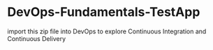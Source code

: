 # DevOps-Fundamentals-TestApp
import this zip file into DevOps to explore Continuous Integration and Continuous Delivery
